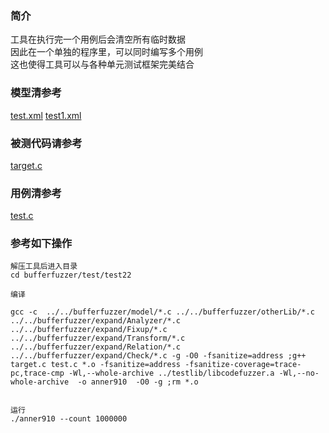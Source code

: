 ### 简介
工具在执行完一个用例后会清空所有临时数据  
因此在一个单独的程序里，可以同时编写多个用例   
这也使得工具可以与各种单元测试框架完美结合  

### 模型清参考  
[test.xml](../../test/test22/test.xml)        [test1.xml](../../test/test22/test1.xml)

### 被测代码请参考  

[target.c](../../test/test22/target.c)


### 用例清参考  
[test.c](../../test/test22/test.c)


### 参考如下操作

```
解压工具后进入目录
cd bufferfuzzer/test/test22

编译

gcc -c  ../../bufferfuzzer/model/*.c ../../bufferfuzzer/otherLib/*.c ../../bufferfuzzer/expand/Analyzer/*.c  ../../bufferfuzzer/expand/Fixup/*.c  ../../bufferfuzzer/expand/Transform/*.c ../../bufferfuzzer/expand/Relation/*.c  ../../bufferfuzzer/expand/Check/*.c -g -O0 -fsanitize=address ;g++ target.c test.c *.o -fsanitize=address -fsanitize-coverage=trace-pc,trace-cmp -Wl,--whole-archive ../testlib/libcodefuzzer.a -Wl,--no-whole-archive  -o anner910  -O0 -g ;rm *.o


运行
./anner910 --count 1000000
```
